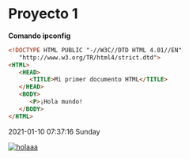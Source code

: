# Proyecto 1
**Comando ipconfig**

```html
<!DOCTYPE HTML PUBLIC "-//W3C//DTD HTML 4.01//EN"
   "http://www.w3.org/TR/html4/strict.dtd">
<HTML>
   <HEAD>
      <TITLE>Mi primer documento HTML</TITLE>
   </HEAD>
   <BODY>
      <P>¡Hola mundo!
   </BODY>
</HTML>
```



2021-01-10 07:37:16 Sunday

[![holaaa](hola "holaaa")](C:\Users\mantenimentcivicat\Desktop\posibles-wallpapers\gris1 "holaaa")
